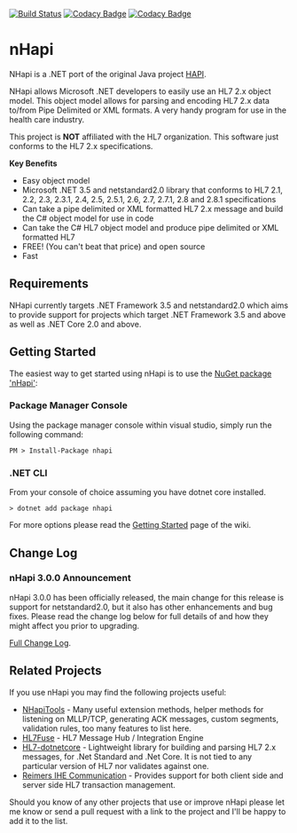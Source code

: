 [![Build Status](https://github.com/nHapiNET/nHapi/workflows/Build%20Status/badge.svg)](https://github.com/nHapiNET/nHapi/actions?query=workflow%3A%22Build+Status%22+branch%3Amaster)
[![Codacy Badge](https://app.codacy.com/project/badge/Coverage/f2aae2999d2e43a1a759b9ffbe5a85ee)](https://www.codacy.com/gh/nHapiNET/nHapi/dashboard?utm_source=github.com&utm_medium=referral&utm_content=nHapiNET/nHapi&utm_campaign=Badge_Coverage)
[![Codacy Badge](https://app.codacy.com/project/badge/Grade/f2aae2999d2e43a1a759b9ffbe5a85ee)](https://www.codacy.com/gh/nHapiNET/nHapi/dashboard?utm_source=github.com&amp;utm_medium=referral&amp;utm_content=nHapiNET/nHapi&amp;utm_campaign=Badge_Grade)

# nHapi
NHapi is a .NET port of the original Java project [HAPI](https://github.com/hapifhir/hapi-hl7v2).

NHapi allows Microsoft .NET developers to easily use an HL7 2.x object model. This object model allows for parsing and encoding HL7 2.x data to/from Pipe Delimited or XML formats. A very handy program for use in the health care industry.

This project is **NOT** affiliated with the HL7 organization. This software just conforms to the HL7 2.x specifications.

**Key Benefits**

- Easy object model  
- Microsoft .NET 3.5 and netstandard2.0 library that conforms to HL7 2.1, 2.2, 2.3, 2.3.1, 2.4, 2.5, 2.5.1, 2.6, 2.7, 2.7.1, 2.8 and 2.8.1 specifications  
- Can take a pipe delimited or XML formatted HL7 2.x message and build the C# object model for use in code  
- Can take the C# HL7 object model and produce pipe delimited or XML formatted HL7  
- FREE! (You can't beat that price) and open source  
- Fast  

## Requirements

NHapi currently targets .NET Framework 3.5 and netstandard2.0 which aims to provide support for projects which target .NET Framework 3.5 and above as well as .NET Core 2.0 and above.

## Getting Started

The easiest way to get started using nHapi is to use the [NuGet package 'nHapi'](https://www.nuget.org/packages/nHapi/):

### Package Manager Console
Using the package manager console within visual studio, simply run the following command:

```shell
PM > Install-Package nhapi
```

### .NET CLI
From your console of choice assuming you have dotnet core installed.
```shell
> dotnet add package nhapi
```
For more options please read the [Getting Started](https://github.com/nHapiNET/nHapi/wiki/Getting-Started) page of the wiki.

## Change Log
### nHapi 3.0.0 Announcement
nHapi 3.0.0 has been officially released, the main change for this release is support for netstandard2.0, but it also has other enhancements and bug fixes.
Please read the change log below for full details of and how they might affect you prior to upgrading.

[Full Change Log](https://github.com/nHapiNET/nHapi/blob/master/CHANGELOG.md).

## Related Projects

If you use nHapi you may find the following projects useful:

- [NHapiTools](https://github.com/dib0/NHapiTools) - Many useful extension methods, helper methods for listening on MLLP/TCP, generating ACK messages, custom segments, validation rules, too many features to list here.
- [HL7Fuse](https://github.com/dib0/HL7Fuse) - HL7 Message Hub / Integration Engine
- [HL7-dotnetcore](https://github.com/Efferent-Health/HL7-dotnetcore) - Lightweight library for building and parsing HL7 2.x messages, for .Net Standard and .Net Core. It is not tied to any particular version of HL7 nor validates against one.
- [Reimers IHE Communication](https://github.com/jjrdk/reimers.ihe) - Provides support for both client side and server side HL7 transaction management.

Should you know of any other projects that use or improve nHapi please let me know or send a pull request with a link to the project and I'll be happy to add it to the list.
